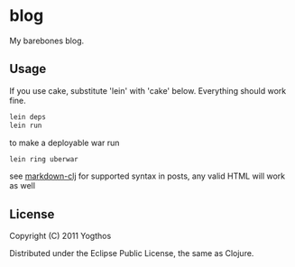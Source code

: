 # blog

My barebones blog. 

## Usage

If you use cake, substitute 'lein' with 'cake' below. Everything should work fine.

```bash
lein deps
lein run
```

to make a deployable war run

```bash
lein ring uberwar
```

see [markdown-clj](https://github.com/yogthos/markdown-clj) for supported syntax in posts, any valid HTML will work as well


## License

Copyright (C) 2011 Yogthos

Distributed under the Eclipse Public License, the same as Clojure.

